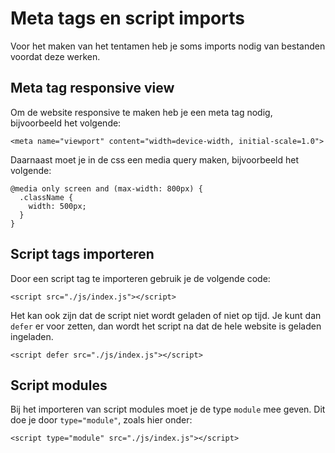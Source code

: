 # Meta tags en script imports
Voor het maken van het tentamen heb je soms imports nodig van bestanden voordat deze werken.

## Meta tag responsive view
Om de website responsive te maken heb je een meta tag nodig, bijvoorbeeld het volgende:
```
<meta name="viewport" content="width=device-width, initial-scale=1.0">
```
Daarnaast moet je in de css een media query maken, bijvoorbeeld het volgende:
```
@media only screen and (max-width: 800px) {
  .className {
    width: 500px;
  }
}
```

## Script tags importeren
Door een script tag te importeren gebruik je de volgende code:
```
<script src="./js/index.js"></script>
```
Het kan ook zijn dat de script niet wordt geladen of niet op tijd. Je kunt dan ```defer``` er voor zetten, dan wordt het script na dat de hele website is geladen ingeladen.
```
<script defer src="./js/index.js"></script>
```
## Script modules
Bij het importeren van script modules moet je de type ```module``` mee geven. Dit doe je door ```type="module"```, zoals hier onder:
```
<script type="module" src="./js/index.js"></script>
```
